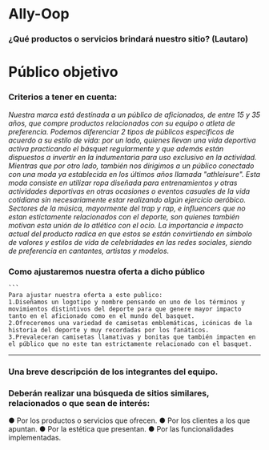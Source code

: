 # Ally-Oop

### ¿Qué productos o servicios brindará nuestro sitio? (Lautaro)

# Público objetivo
### Criterios a tener en cuenta:

*Nuestra marca está destinada a un público de aficionados, de entre 15 y 35 años, que compre productos relacionados con su equipo o atleta de preferencia. Podemos diferenciar 2 tipos de públicos específicos de acuerdo a su estilo de vida: por un lado, quienes llevan una vida deportiva activa practicando el básquet regularmente y que además están dispuestos a invertir en la indumentaria para uso exclusivo en la actividad. Mientras que por otro lado, también nos dirigimos a un público conectado con una moda ya establecida en los últimos años llamada "athleisure". Esta moda consiste en utilizar ropa diseñada para entrenamientos y otras actividades deportivas en otras ocasiones o eventos casuales de la vida cotidiana sin necesariamente estar realizando algún ejercicio aeróbico. Sectores de la música, mayormente del trap y rap, e influencers que no estan estictamente relacionados con el deporte, son quienes también motivan esta unión de lo atlético con el ocio. La importancia e impacto actual del producto radica en que estos se están convirtiendo en símbolo de valores y estilos de vida de celebridades en las redes sociales, siendo de preferencia en cantantes, artistas y modelos.*

### Como ajustaremos nuestra oferta a dicho público

    ```
    Para ajustar nuestra oferta a este publico:
    1.Diseñamos un logotipo y nombre pensando en uno de los términos y movimientos distintivos del deporte para que genere mayor impacto tanto en el aficionado como en el mundo del basquet.
    2.Ofreceremos una variedad de camisetas emblemáticas, icónicas de la historia del deporte y muy recordadas por los fanáticos.
    3.Prevaleceran camisetas llamativas y bonitas que también impacten en el público que no este tan estrictamente relacionado con el basquet.
___


### Una breve descripción de los integrantes del equipo.

### Deberán realizar una búsqueda de sitios similares, relacionados o que sean de interés:
● Por los productos o servicios que ofrecen.
● Por los clientes a los que apuntan.
● Por la estética que presentan.
● Por las funcionalidades implementadas.



